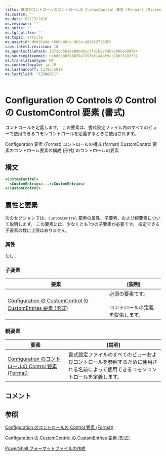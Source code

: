 ```yaml
---
title: 構成用コントロールのコントロールの CustomControl 要素 (Format) |Microsoft Docs
ms.custom: ''
ms.date: 09/13/2016
ms.reviewer: ''
ms.suite: ''
ms.tgt_pltfrm: ''
ms.topic: article
ms.assetid: d9d92a9e-c680-46ca-962e-e82452726953
caps.latest.revision: 10
ms.openlocfilehash: 1d72ce5b18e89bd81c7f81b27f4b8c60bed99764
ms.sourcegitcommit: debd2b38fb8070a7357bf1a4bf9cc736f3702f31
ms.translationtype: MT
ms.contentlocale: ja-JP
ms.lasthandoff: 12/05/2019
ms.locfileid: "72368971"
---
```

# <a name="customcontrol-element-for-control-for-controls-for-configuration-format"></a>Configuration の Controls の Control の CustomControl 要素 (書式)

コントロールを定義します。 この要素は、書式設定ファイル内のすべてのビューで使用できるコモンコントロールを定義するときに使用されます。

Configuration 要素 (Format) コントロールの構成 (format) CustomControl 要素のコントロール要素の構成 (形式) のコントロールの要素

## <a name="syntax"></a>構文

```xml
<CustomControl>
  <CustomEntries>...</CustomEntries>
</CustomControl>
```

## <a name="attributes-and-elements"></a>属性と要素

次のセクションでは、`CustomControl` 要素の属性、子要素、および親要素について説明します。 この要素には、少なくとも1つの子要素が必要です。 指定できる子要素の数に上限はありません。

### <a name="attributes"></a>属性

なし。

### <a name="child-elements"></a>子要素

|要素|[説明]|
|-------------|-----------------|
|[Configuration の CustomControl の CustomEntries 要素 (形式)](./customentries-element-for-customcontrol-for-controls-for-configuration-format.md)|必須の要素です。<br /><br /> コントロールの定義を提供します。|

### <a name="parent-elements"></a>親要素

|要素|[説明]|
|-------------|-----------------|
|[Configuration のコントロールの Control 要素 (Format)](./control-element-for-controls-for-configuration-format.md)|書式設定ファイルのすべてのビューおよびコントロールを参照するために使用される名前によって使用できるコモンコントロールを定義します。|

## <a name="remarks"></a>コメント

## <a name="see-also"></a>参照

[Configuration のコントロールの Control 要素 (Format)](./control-element-for-controls-for-configuration-format.md)

[Configuration の CustomControl の CustomEntries 要素 (形式)](./customentries-element-for-customcontrol-for-controls-for-configuration-format.md)

[PowerShell フォーマットファイルの作成](./writing-a-powershell-formatting-file.md)

